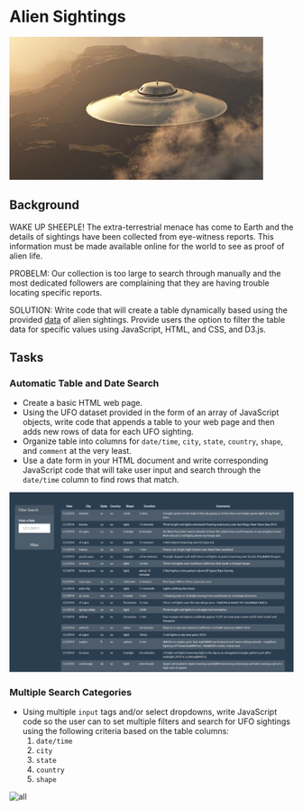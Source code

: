 # Alien Sightings

![titleimage](images/saucer.png)

## Background
WAKE UP SHEEPLE! The extra-terrestrial menace has come to Earth and the details of sightings have been collected from eye-witness reports. This information must be made available online for the world to see as proof of alien life. 

PROBELM: Our collection is too large to search through manually and the most dedicated followers are complaining that they are having trouble locating specific reports. 

SOLUTION: Write code that will create a table dynamically based using the provided [data](StarterCode/static/js/data.js) of alien sightings. Provide users the option to filter the table data for specific values using JavaScript, HTML, and CSS, and D3.js. 

## Tasks
### Automatic Table and Date Search
* Create a basic HTML web page.
* Using the UFO dataset provided in the form of an array of JavaScript objects, write code that appends a table to your web page and then adds new rows of data for each UFO    sighting. 
* Organize table into columns for `date/time`, `city`, `state`, `country`, `shape`, and `comment` at the very least.
* Use a date form in your HTML document and write corresponding JavaScript code that will take user input and search through the `date/time` column to find rows that match.

![dt](images/datetime.png)

### Multiple Search Categories 
* Using multiple `input` tags and/or select dropdowns, write JavaScript code so the user can to set multiple filters and search for UFO sightings using the following criteria based on the table columns:
  1. `date/time`
  2. `city`
  3. `state`
  4. `country`
  5. `shape`

![all](images/UFO-all_fields/allfilters.png)

